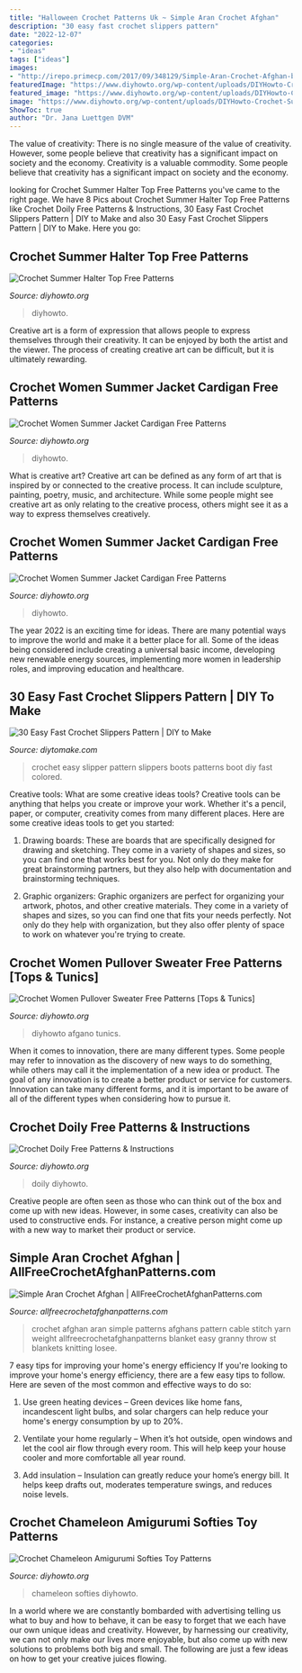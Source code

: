 ```yaml
---
title: "Halloween Crochet Patterns Uk ~ Simple Aran Crochet Afghan"
description: "30 easy fast crochet slippers pattern"
date: "2022-12-07"
categories:
- "ideas"
tags: ["ideas"]
images:
- "http://irepo.primecp.com/2017/09/348129/Simple-Aran-Crochet-Afghan-big_ExtraLarge800_ID-2441097.png?v=2441097"
featuredImage: "https://www.diyhowto.org/wp-content/uploads/DIYHowto-Crochet-Women-Summer-Jacket-Cardigan-Free-Patterns-14.jpg"
featured_image: "https://www.diyhowto.org/wp-content/uploads/DIYHowto-Crochet-Women-Sweater-Pullover-Top-Free-Patterns-32.jpg"
image: "https://www.diyhowto.org/wp-content/uploads/DIYHowto-Crochet-Summer-Halter-Top-Free-Patterns-03.jpg"
ShowToc: true
author: "Dr. Jana Luettgen DVM"
---
```



The value of creativity: There is no single measure of the value of creativity. However, some people believe that creativity has a significant impact on society and the economy.
Creativity is a valuable commodity. Some people believe that creativity has a significant impact on society and the economy.

	

		
looking for Crochet Summer Halter Top Free Patterns you've came to the right page. We have 8 Pics about Crochet Summer Halter Top Free Patterns like Crochet Doily Free Patterns &amp; Instructions, 30 Easy Fast Crochet Slippers Pattern | DIY to Make and also 30 Easy Fast Crochet Slippers Pattern | DIY to Make. Here you go:
		
    
## Crochet Summer Halter Top Free Patterns

<img loading=lazy src="https://www.diyhowto.org/wp-content/uploads/DIYHowto-Crochet-Summer-Halter-Top-Free-Patterns-03.jpg" onerror="this.onerror=null;this.src='https://tse2.mm.bing.net/th?id=OIP.Fgy8zV47Po7wV8QyooI6swHaRi&amp;pid=15.1';" alt="Crochet Summer Halter Top Free Patterns">

_Source: diyhowto.org_

>diyhowto. 

	

Creative art is a form of expression that allows people to express themselves through their creativity. It can be enjoyed by both the artist and the viewer. The process of creating creative art can be difficult, but it is ultimately rewarding.

    
## Crochet Women Summer Jacket Cardigan Free Patterns

<img loading=lazy src="https://www.diyhowto.org/wp-content/uploads/DIYHowto-Crochet-Women-Summer-Jacket-Cardigan-Free-Patterns-13.jpg" onerror="this.onerror=null;this.src='https://tse4.mm.bing.net/th?id=OIP.pwavs_A5gY9SdRzExTnImQHaRi&amp;pid=15.1';" alt="Crochet Women Summer Jacket Cardigan Free Patterns">

_Source: diyhowto.org_

>diyhowto. 

	

What is creative art?
Creative art can be defined as any form of art that is inspired by or connected to the creative process. It can include sculpture, painting, poetry, music, and architecture. While some people might see creative art as only relating to the creative process, others might see it as a way to express themselves creatively.

    
## Crochet Women Summer Jacket Cardigan Free Patterns

<img loading=lazy src="https://www.diyhowto.org/wp-content/uploads/DIYHowto-Crochet-Women-Summer-Jacket-Cardigan-Free-Patterns-14.jpg" onerror="this.onerror=null;this.src='https://tse2.mm.bing.net/th?id=OIP.uCsb0R_2713k_qULghfPRgHaPl&amp;pid=15.1';" alt="Crochet Women Summer Jacket Cardigan Free Patterns">

_Source: diyhowto.org_

>diyhowto. 

	

The year 2022 is an exciting time for ideas. There are many potential ways to improve the world and make it a better place for all. Some of the ideas being considered include creating a universal basic income, developing new renewable energy sources, implementing more women in leadership roles, and improving education and healthcare.

    
## 30 Easy Fast Crochet Slippers Pattern | DIY To Make

<img loading=lazy src="http://www.diytomake.com/wp-content/uploads/2016/09/diy-crochet-slipper-boots.jpg" onerror="this.onerror=null;this.src='https://tse2.mm.bing.net/th?id=OIP.83pHciPeAVbC1yB_RKUnSAHaKX&amp;pid=15.1';" alt="30 Easy Fast Crochet Slippers Pattern | DIY to Make">

_Source: diytomake.com_

>crochet easy slipper pattern slippers boots patterns boot diy fast colored. 

	

Creative tools: What are some creative ideas tools?
Creative tools can be anything that helps you create or improve your work. Whether it's a pencil, paper, or computer, creativity comes from many different places. Here are some creative ideas tools to get you started:
1. Drawing boards: These are boards that are specifically designed for drawing and sketching. They come in a variety of shapes and sizes, so you can find one that works best for you. Not only do they make for great brainstorming partners, but they also help with documentation and brainstorming techniques.

2. Graphic organizers: Graphic organizers are perfect for organizing your artwork, photos, and other creative materials. They come in a variety of shapes and sizes, so you can find one that fits your needs perfectly. Not only do they help with organization, but they also offer plenty of space to work on whatever you're trying to create.

    
## Crochet Women Pullover Sweater Free Patterns [Tops &amp; Tunics]

<img loading=lazy src="https://www.diyhowto.org/wp-content/uploads/DIYHowto-Crochet-Women-Sweater-Pullover-Top-Free-Patterns-32.jpg" onerror="this.onerror=null;this.src='https://tse4.mm.bing.net/th?id=OIP.4MBFzwHIN76zjORlrw4swAHaRi&amp;pid=15.1';" alt="Crochet Women Pullover Sweater Free Patterns [Tops &amp; Tunics]">

_Source: diyhowto.org_

>diyhowto afgano tunics. 

	

When it comes to innovation, there are many different types. Some people may refer to innovation as the discovery of new ways to do something, while others may call it the implementation of a new idea or product. The goal of any innovation is to create a better product or service for customers. Innovation can take many different forms, and it is important to be aware of all of the different types when considering how to pursue it.

    
## Crochet Doily Free Patterns &amp; Instructions

<img loading=lazy src="https://www.diyhowto.org/wp-content/uploads/DIYHowto-Crochet-Doily-Free-atterns-23.jpg" onerror="this.onerror=null;this.src='https://tse2.mm.bing.net/th?id=OIP.bUqNSASI1Hq99aJFnwEL0gHaPl&amp;pid=15.1';" alt="Crochet Doily Free Patterns &amp; Instructions">

_Source: diyhowto.org_

>doily diyhowto. 

	

Creative people are often seen as those who can think out of the box and come up with new ideas. However, in some cases, creativity can also be used to constructive ends. For instance, a creative person might come up with a new way to market their product or service.

    
## Simple Aran Crochet Afghan | AllFreeCrochetAfghanPatterns.com

<img loading=lazy src="http://irepo.primecp.com/2017/09/348129/Simple-Aran-Crochet-Afghan-big_ExtraLarge800_ID-2441097.png?v=2441097" onerror="this.onerror=null;this.src='https://tse3.mm.bing.net/th?id=OIP.WNoz-Gl0x8ym7O7O4lgsMAHaJ4&amp;pid=15.1';" alt="Simple Aran Crochet Afghan | AllFreeCrochetAfghanPatterns.com">

_Source: allfreecrochetafghanpatterns.com_

>crochet afghan aran simple patterns afghans pattern cable stitch yarn weight allfreecrochetafghanpatterns blanket easy granny throw st blankets knitting losee. 

	

7 easy tips for improving your home's energy efficiency
If you're looking to improve your home's energy efficiency, there are a few easy tips to follow. Here are seven of the most common and effective ways to do so:
1) Use green heating devices – Green devices like home fans, incandescent light bulbs, and solar chargers can help reduce your home's energy consumption by up to 20%.

2) Ventilate your home regularly – When it’s hot outside, open windows and let the cool air flow through every room. This will help keep your house cooler and more comfortable all year round.

3) Add insulation – Insulation can greatly reduce your home’s energy bill. It helps keep drafts out, moderates temperature swings, and reduces noise levels.

    
## Crochet Chameleon Amigurumi Softies Toy Patterns

<img loading=lazy src="https://www.diyhowto.org/wp-content/uploads/DIYHowto-Crochet-Chameleon-Amigurumi-Softies-Toy-Free-Patterns-14.jpg" onerror="this.onerror=null;this.src='https://tse4.mm.bing.net/th?id=OIP.M957C1OPE8BcNJi29m5k3wHaQo&amp;pid=15.1';" alt="Crochet Chameleon Amigurumi Softies Toy Patterns">

_Source: diyhowto.org_

>chameleon softies diyhowto. 

	

In a world where we are constantly bombarded with advertising telling us what to buy and how to behave, it can be easy to forget that we each have our own unique ideas and creativity. However, by harnessing our creativity, we can not only make our lives more enjoyable, but also come up with new solutions to problems both big and small. The following are just a few ideas on how to get your creative juices flowing.


